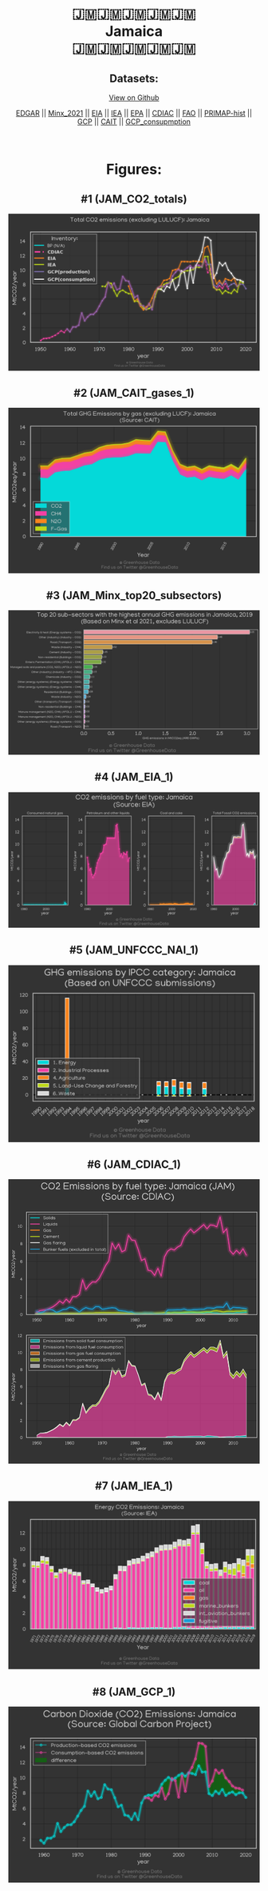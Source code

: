 
<center>
<h1 align="center">
🇯🇲🇯🇲🇯🇲🇯🇲🇯🇲
<br>
Jamaica
<br>
🇯🇲🇯🇲🇯🇲🇯🇲🇯🇲
</h1>
<h2>Datasets:</h2>
<p><a href="https://github.com/dquintani/GreenhouseData/tree/master/country_data/JAM_Jamaica/data">View on Github</a>
<br></p><p><a href="data/JAM_EDGAR.csv">EDGAR</a> || <a href="data/JAM_Minx_2021.csv">Minx_2021</a> || <a href="data/JAM_EIA.csv">EIA</a> || <a href="data/JAM_IEA.csv">IEA</a> || <a href="data/JAM_EPA.csv">EPA</a> || <a href="data/JAM_CDIAC.csv">CDIAC</a> || <a href="data/JAM_FAO.csv">FAO</a> || <a href="data/JAM_PRIMAP-hist.csv">PRIMAP-hist</a> || <a href="data/JAM_GCP.csv">GCP</a> || <a href="data/JAM_CAIT.csv">CAIT</a> || <a href="data/JAM_GCP_consupmption.csv">GCP_consupmption</a></p><p><br></p>
<h1>Figures:</h1><h2>#1 (JAM_CO2_totals)</h2>
<p><img alt="" src="figures/JAM_CO2_totals.png" /></p><h2>#2 (JAM_CAIT_gases_1)</h2>
<p><img alt="" src="figures/JAM_CAIT_gases_1.png" /></p><h2>#3 (JAM_Minx_top20_subsectors)</h2>
<p><img alt="" src="figures/JAM_Minx_top20_subsectors.png" /></p><h2>#4 (JAM_EIA_1)</h2>
<p><img alt="" src="figures/JAM_EIA_1.png" /></p><h2>#5 (JAM_UNFCCC_NAI_1)</h2>
<p><img alt="" src="figures/JAM_UNFCCC_NAI_1.png" /></p><h2>#6 (JAM_CDIAC_1)</h2>
<p><img alt="" src="figures/JAM_CDIAC_1.png" /></p><h2>#7 (JAM_IEA_1)</h2>
<p><img alt="" src="figures/JAM_IEA_1.png" /></p><h2>#8 (JAM_GCP_1)</h2>
<p><img alt="" src="figures/JAM_GCP_1.png" /></p>